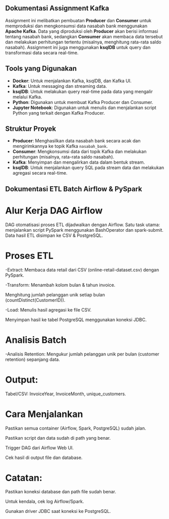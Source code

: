 
## Dokumentasi Assignment Kafka
Assignment ini melibatkan pembuatan **Producer** dan **Consumer** untuk memproduksi dan mengkonsumsi data nasabah bank menggunakan **Apache Kafka**. Data yang diproduksi oleh **Producer** akan berisi informasi tentang nasabah bank, sedangkan **Consumer** akan membaca data tersebut dan melakukan perhitungan tertentu (misalnya, menghitung rata-rata saldo nasabah). Assignment ini juga menggunakan **ksqlDB** untuk query dan transformasi data secara real-time.

## Tools yang Digunakan
- **Docker**: Untuk menjalankan Kafka, ksqlDB, dan Kafka UI.
- **Kafka**: Untuk messaging dan streaming data.
- **ksqlDB**: Untuk melakukan query real-time pada data yang mengalir melalui Kafka.
- **Python**: Digunakan untuk membuat Kafka Producer dan Consumer.
- **Jupyter Notebook**: Digunakan untuk menulis dan menjalankan script Python yang terkait dengan Kafka Producer.

## Struktur Proyek
- **Producer**: Menghasilkan data nasabah bank secara acak dan mengirimkannya ke topik Kafka `nasabah_bank`.
- **Consumer**: Mengkonsumsi data dari topik Kafka dan melakukan perhitungan (misalnya, rata-rata saldo nasabah).
- **Kafka**: Menyimpan dan mengalirkan data dalam bentuk stream.
- **ksqlDB**: Untuk menjalankan query SQL pada stream data dan melakukan agregasi secara real-time.

## Dokumentasi ETL Batch Airflow & PySpark

# Alur Kerja DAG Airflow
DAG otomatisasi proses ETL dijadwalkan dengan Airflow.
Satu task utama: menjalankan script PySpark menggunakan BashOperator dan spark-submit.
Data hasil ETL disimpan ke CSV & PostgreSQL.

# Proses ETL
-Extract:
Membaca data retail dari CSV (online-retail-dataset.csv) dengan PySpark.

-Transform:
Menambah kolom bulan & tahun invoice.

Menghitung jumlah pelanggan unik setiap bulan (countDistinct(CustomerID)).

-Load:
Menulis hasil agregasi ke file CSV.

Menyimpan hasil ke tabel PostgreSQL menggunakan koneksi JDBC.

# Analisis Batch
-Analisis Retention:
Mengukur jumlah pelanggan unik per bulan (customer retention) sepanjang data.

# Output:
Tabel/CSV: InvoiceYear, InvoiceMonth, unique_customers.

# Cara Menjalankan
Pastikan semua container (Airflow, Spark, PostgreSQL) sudah jalan.

Pastikan script dan data sudah di path yang benar.

Trigger DAG dari Airflow Web UI.

Cek hasil di output file dan database.

# Catatan:
Pastikan koneksi database dan path file sudah benar.

Untuk kendala, cek log Airflow/Spark.

Gunakan driver JDBC saat koneksi ke PostgreSQL.
